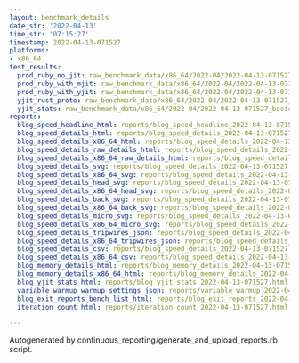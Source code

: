 ```yaml
---
layout: benchmark_details
date_str: '2022-04-13'
time_str: '07:15:27'
timestamp: 2022-04-13-071527
platforms:
- x86_64
test_results:
  prod_ruby_no_jit: raw_benchmark_data/x86_64/2022-04/2022-04-13-071527_basic_benchmark_prod_ruby_no_jit.json
  prod_ruby_with_mjit: raw_benchmark_data/x86_64/2022-04/2022-04-13-071527_basic_benchmark_prod_ruby_with_mjit.json
  prod_ruby_with_yjit: raw_benchmark_data/x86_64/2022-04/2022-04-13-071527_basic_benchmark_prod_ruby_with_yjit.json
  yjit_rust_proto: raw_benchmark_data/x86_64/2022-04/2022-04-13-071527_basic_benchmark_yjit_rust_proto.json
  yjit_stats: raw_benchmark_data/x86_64/2022-04/2022-04-13-071527_basic_benchmark_yjit_stats.json
reports:
  blog_speed_headline_html: reports/blog_speed_headline_2022-04-13-071527.html
  blog_speed_details_html: reports/blog_speed_details_2022-04-13-071527.html
  blog_speed_details_x86_64_html: reports/blog_speed_details_2022-04-13-071527.x86_64.html
  blog_speed_details_raw_details_html: reports/blog_speed_details_2022-04-13-071527.raw_details.html
  blog_speed_details_x86_64_raw_details_html: reports/blog_speed_details_2022-04-13-071527.x86_64.raw_details.html
  blog_speed_details_svg: reports/blog_speed_details_2022-04-13-071527.svg
  blog_speed_details_x86_64_svg: reports/blog_speed_details_2022-04-13-071527.x86_64.svg
  blog_speed_details_head_svg: reports/blog_speed_details_2022-04-13-071527.head.svg
  blog_speed_details_x86_64_head_svg: reports/blog_speed_details_2022-04-13-071527.x86_64.head.svg
  blog_speed_details_back_svg: reports/blog_speed_details_2022-04-13-071527.back.svg
  blog_speed_details_x86_64_back_svg: reports/blog_speed_details_2022-04-13-071527.x86_64.back.svg
  blog_speed_details_micro_svg: reports/blog_speed_details_2022-04-13-071527.micro.svg
  blog_speed_details_x86_64_micro_svg: reports/blog_speed_details_2022-04-13-071527.x86_64.micro.svg
  blog_speed_details_tripwires_json: reports/blog_speed_details_2022-04-13-071527.tripwires.json
  blog_speed_details_x86_64_tripwires_json: reports/blog_speed_details_2022-04-13-071527.x86_64.tripwires.json
  blog_speed_details_csv: reports/blog_speed_details_2022-04-13-071527.csv
  blog_speed_details_x86_64_csv: reports/blog_speed_details_2022-04-13-071527.x86_64.csv
  blog_memory_details_html: reports/blog_memory_details_2022-04-13-071527.html
  blog_memory_details_x86_64_html: reports/blog_memory_details_2022-04-13-071527.x86_64.html
  blog_yjit_stats_html: reports/blog_yjit_stats_2022-04-13-071527.html
  variable_warmup_warmup_settings_json: reports/variable_warmup_2022-04-13-071527.warmup_settings.json
  blog_exit_reports_bench_list_html: reports/blog_exit_reports_2022-04-13-071527.bench_list.html
  iteration_count_html: reports/iteration_count_2022-04-13-071527.html

---
```

Autogenerated by continuous_reporting/generate_and_upload_reports.rb script.
